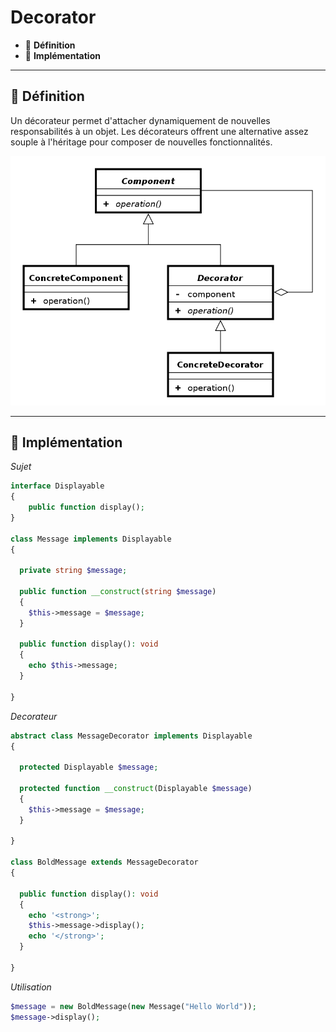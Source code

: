 # Decorator

*  🔖 **Définition**
*  🔖 **Implémentation**

___

## 📑 Définition

Un décorateur permet d'attacher dynamiquement de nouvelles responsabilités à un objet. Les décorateurs offrent une alternative assez souple à l'héritage pour composer de nouvelles fonctionnalités. 

![image](https://raw.githubusercontent.com/seeren-training/Design-Pattern/master/wiki/resources/Decorator.png)

___

## 📑 Implémentation

*Sujet*

```php
interface Displayable
{
	public function display();
}

class Message implements Displayable
{

  private string $message;

  public function __construct(string $message)
  {
    $this->message = $message;
  }

  public function display(): void
  {
    echo $this->message;
  }

}
```

*Decorateur*

```php
abstract class MessageDecorator implements Displayable
{
	
  protected Displayable $message;

  protected function __construct(Displayable $message)
  {
    $this->message = $message;
  }

}

class BoldMessage extends MessageDecorator
{

  public function display(): void
  {
    echo '<strong>';
    $this->message->display();
    echo '</strong>';
  }

}
```

*Utilisation*

```php
$message = new BoldMessage(new Message("Hello World"));
$message->display();
```
